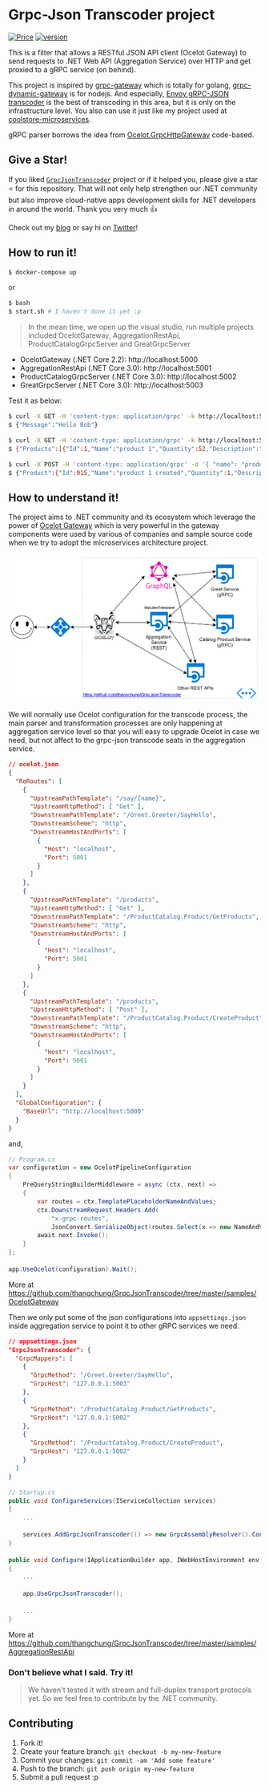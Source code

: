 # Grpc-Json Transcoder project

[![Price](https://img.shields.io/badge/price-FREE-0098f7.svg)](https://github.com/thangchung/GrpcJsonTranscoder/blob/master/LICENSE)
[![version](https://img.shields.io/nuget/v/GrpcJsonTranscoder.svg?label=version)](https://www.nuget.org/packages?q=GrpcJsonTranscoder)

This is a filter that allows a RESTful JSON API client (Ocelot Gateway) to send requests to .NET Web API (Aggregation Service) over HTTP and get proxied to a gRPC service (on behind).

This project is inspired by [grpc-gateway](https://github.com/grpc-ecosystem/grpc-gateway) which is totally for golang, [grpc-dynamic-gateway](https://github.com/konsumer/grpc-dynamic-gateway) is for nodejs. And especially, [Envoy gRPC-JSON transcoder](https://www.envoyproxy.io/docs/envoy/latest/configuration/http_filters/grpc_json_transcoder_filter) is the best of transcoding in this area, but it is only on the infrastructure level. You also can use it just like my project used at [coolstore-microservices](https://github.com/vietnam-devs/coolstore-microservices/blob/master/deploys/dockers/envoy-proxy/envoy.yaml).

gRPC parser borrows the idea from [Ocelot.GrpcHttpGateway](https://github.com/BuiltCloud/Ocelot.GrpcHttpGateway) code-based.

## Give a Star!

If you liked [`GrpcJsonTranscoder`](https://github.com/thangchung/GrpcJsonTranscoder) project or if it helped you, please give a star :star: for this repository. That will not only help strengthen our .NET community but also improve cloud-native apps development skills for .NET developers in around the world. Thank you very much :+1:

Check out my [blog](https://medium.com/@thangchung) or say hi on [Twitter](https://twitter.com/thangchung)!

## How to run it!


```bash
$ docker-compose up
```

or 

```bash
$ bash
$ start.sh # I haven't done it yet :p
```

> In the mean time, we open up the visual studio, run multiple projects included OcelotGateway, AggregationRestApi, ProductCatalogGrpcServer and GreatGrpcServer

- OcelotGateway (.NET Core 2.2): http://localhost:5000
- AggregationRestApi (.NET Core 3.0): http://localhost:5001
- ProductCatalogGrpcServer (.NET Core 3.0): http://localhost:5002
- GreatGrpcServer (.NET Core 3.0): http://localhost:5003

Test it as below:

```bash
$ curl -X GET -H 'content-type: application/grpc' -k http://localhost:5000/say/Bob
$ {"Message":"Hello Bob"}
```

```bash
$ curl -X GET -H 'content-type: application/grpc' -k http://localhost:5000/products
$ {"Products":[{"Id":1,"Name":"product 1","Quantity":52,"Description":"description of product 1"},...]}
```

```bash
$ curl -X POST -H 'content-type: application/grpc' -d '{ "name": "product 1", "quantity": 1, "description": "this is product 1" }' -k http://localhost:5000/products
$ {"Product":{"Id":915,"Name":"product 1 created","Quantity":1,"Description":"this is product 1 created"}}
```

## How to understand it!

The project aims to .NET community and its ecosystem which leverage the power of [Ocelot Gateway](https://github.com/ThreeMammals/Ocelot) which is very powerful in the gateway components were used by various of companies and sample source code when we try to adopt the microservices architecture project.

![](assets/overview.png)

We will normally use Ocelot configuration for the transcode process, the main parser and transformation processes are only happening at aggregation service level so that you will easy to upgrade Ocelot in case we need, but not affect to the grpc-json transcode seats in the aggregation service.

```json
// ocelot.json
{
  "ReRoutes": [
    {
      "UpstreamPathTemplate": "/say/{name}",
      "UpstreamHttpMethod": [ "Get" ],
      "DownstreamPathTemplate": "/Greet.Greeter/SayHello",
      "DownstreamScheme": "http",
      "DownstreamHostAndPorts": [
        {
          "Host": "localhost",
          "Port": 5001
        }
      ]
    },
    {
      "UpstreamPathTemplate": "/products",
      "UpstreamHttpMethod": [ "Get" ],
      "DownstreamPathTemplate": "/ProductCatalog.Product/GetProducts",
      "DownstreamScheme": "http",
      "DownstreamHostAndPorts": [
        {
          "Host": "localhost",
          "Port": 5001
        }
      ]
    },
    {
      "UpstreamPathTemplate": "/products",
      "UpstreamHttpMethod": [ "Post" ],
      "DownstreamPathTemplate": "/ProductCatalog.Product/CreateProduct",
      "DownstreamScheme": "http",
      "DownstreamHostAndPorts": [
        {
          "Host": "localhost",
          "Port": 5001
        }
      ]
    }
  ],
  "GlobalConfiguration": {
    "BaseUrl": "http://localhost:5000"
  }
}
```

and,

```csharp
// Program.cs
var configuration = new OcelotPipelineConfiguration
{
    PreQueryStringBuilderMiddleware = async (ctx, next) =>
    {
        var routes = ctx.TemplatePlaceholderNameAndValues;
        ctx.DownstreamRequest.Headers.Add(
            "x-grpc-routes",
            JsonConvert.SerializeObject(routes.Select(x => new NameAndValue { Name = x.Name, Value = x.Value })));
        await next.Invoke();
    }
};

app.UseOcelot(configuration).Wait();
```

More at https://github.com/thangchung/GrpcJsonTranscoder/tree/master/samples/OcelotGateway

Then we only put some of the json configurations into `appsettings.json` inside aggregation service to point it to other gRPC services we need.

```json
// appsettings.json
"GrpcJsonTranscoder": {
  "GrpcMappers": [
    {
      "GrpcMethod": "/Greet.Greeter/SayHello",
      "GrpcHost": "127.0.0.1:5003"
    },
    {
      "GrpcMethod": "/ProductCatalog.Product/GetProducts",
      "GrpcHost": "127.0.0.1:5002"
    },
    {
      "GrpcMethod": "/ProductCatalog.Product/CreateProduct",
      "GrpcHost": "127.0.0.1:5002"
    }
  ]
}
```

```csharp
// Startup.cs
public void ConfigureServices(IServiceCollection services)
{
    ...

    services.AddGrpcJsonTranscoder(() => new GrpcAssemblyResolver().ConfigGrpcAssembly(typeof(Greeter.GreeterClient).Assembly));
}

public void Configure(IApplicationBuilder app, IWebHostEnvironment env)
{
    ...

    app.UseGrpcJsonTranscoder();
    
    ...
}
```

More at https://github.com/thangchung/GrpcJsonTranscoder/tree/master/samples/AggregationRestApi

### **Don't believe what I said. Try it!**

> We haven't tested it with stream and full-duplex transport protocols yet. So we feel free to contribute by the .NET community.

## Contributing

1. Fork it!
2. Create your feature branch: `git checkout -b my-new-feature`
3. Commit your changes: `git commit -am 'Add some feature'`
4. Push to the branch: `git push origin my-new-feature`
5. Submit a pull request :p